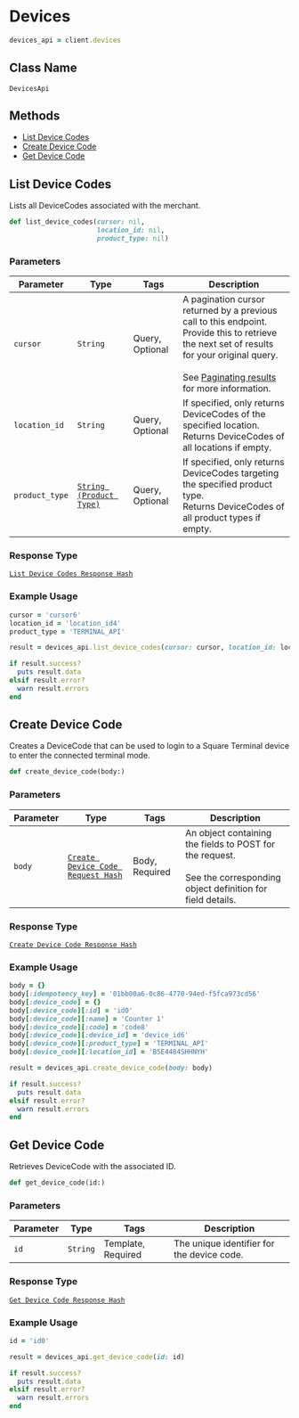 # Devices

```ruby
devices_api = client.devices
```

## Class Name

`DevicesApi`

## Methods

* [List Device Codes](/doc/devices.md#list-device-codes)
* [Create Device Code](/doc/devices.md#create-device-code)
* [Get Device Code](/doc/devices.md#get-device-code)

## List Device Codes

Lists all DeviceCodes associated with the merchant.

```ruby
def list_device_codes(cursor: nil,
                      location_id: nil,
                      product_type: nil)
```

### Parameters

| Parameter | Type | Tags | Description |
|  --- | --- | --- | --- |
| `cursor` | `String` | Query, Optional | A pagination cursor returned by a previous call to this endpoint.<br>Provide this to retrieve the next set of results for your original query.<br><br>See [Paginating results](#paginatingresults) for more information. |
| `location_id` | `String` | Query, Optional | If specified, only returns DeviceCodes of the specified location.<br>Returns DeviceCodes of all locations if empty. |
| `product_type` | [`String (Product Type)`](/doc/models/product-type.md) | Query, Optional | If specified, only returns DeviceCodes targeting the specified product type.<br>Returns DeviceCodes of all product types if empty. |

### Response Type

[`List Device Codes Response Hash`](/doc/models/list-device-codes-response.md)

### Example Usage

```ruby
cursor = 'cursor6'
location_id = 'location_id4'
product_type = 'TERMINAL_API'

result = devices_api.list_device_codes(cursor: cursor, location_id: location_id, product_type: product_type)

if result.success?
  puts result.data
elsif result.error?
  warn result.errors
end
```

## Create Device Code

Creates a DeviceCode that can be used to login to a Square Terminal device to enter the connected
terminal mode.

```ruby
def create_device_code(body:)
```

### Parameters

| Parameter | Type | Tags | Description |
|  --- | --- | --- | --- |
| `body` | [`Create Device Code Request Hash`](/doc/models/create-device-code-request.md) | Body, Required | An object containing the fields to POST for the request.<br><br>See the corresponding object definition for field details. |

### Response Type

[`Create Device Code Response Hash`](/doc/models/create-device-code-response.md)

### Example Usage

```ruby
body = {}
body[:idempotency_key] = '01bb00a6-0c86-4770-94ed-f5fca973cd56'
body[:device_code] = {}
body[:device_code][:id] = 'id0'
body[:device_code][:name] = 'Counter 1'
body[:device_code][:code] = 'code8'
body[:device_code][:device_id] = 'device_id6'
body[:device_code][:product_type] = 'TERMINAL_API'
body[:device_code][:location_id] = 'B5E4484SHHNYH'

result = devices_api.create_device_code(body: body)

if result.success?
  puts result.data
elsif result.error?
  warn result.errors
end
```

## Get Device Code

Retrieves DeviceCode with the associated ID.

```ruby
def get_device_code(id:)
```

### Parameters

| Parameter | Type | Tags | Description |
|  --- | --- | --- | --- |
| `id` | `String` | Template, Required | The unique identifier for the device code. |

### Response Type

[`Get Device Code Response Hash`](/doc/models/get-device-code-response.md)

### Example Usage

```ruby
id = 'id0'

result = devices_api.get_device_code(id: id)

if result.success?
  puts result.data
elsif result.error?
  warn result.errors
end
```

